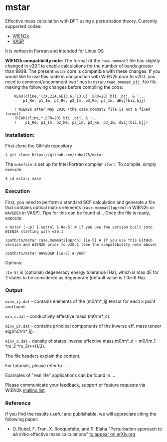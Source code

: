 # mstar
Effective mass calculation with DFT using a perturbation theory. Currently supported codes:
* [WIEN2k](http://www.wien2k.at)
* [VASP](https://www.vasp.at)

It is written in Fortran and intended for Linux OS

**WIEN2k compatibility note**:
The format of the `case.mommat2` file has slightly changed in v20.1 to enable calculations for the number of bands greater than 9999. The present `mstar` core is compatible with these changes. If you would like to use this code in conjunction with WIEN2k _prior_ to v20.1, you need to comment/uncomment two lines in `mstar/read_mommat_pij.f90` file making the following changes before compiling the code:

```
    READ(cline,'(3X,2I4,6E13.6,F13.8)',ERR=20) bii ,bjj, & !...
        p1_Re, p1_Im, p2_Re, p2_Im, p3_Re, p3_Im, dEij(bii,bjj)
    
    ! WIEN2k after May 2020 (the case.mommat2 file is not a fixed format)
    !READ(cline,*,ERR=20) bii ,bjj, & !...
    !    p1_Re, p1_Im, p2_Re, p2_Im, p3_Re, p3_Im, dEij(bii,bjj)
```

### Installation:
First clone the GitHub repository

`$ git clone https://github.com/rubel75/mstar`

The `makefile` is set up for Intel Fortran compiler `ifort`. To compile, simply execute

`$ cd mstar; make`


### Execution
First, you need to perform a standard SCF calculation and generate a file that contains optical matrix elements (`case.mommat2[up/dn]` in WIEN2k or `WAVEDER` in VASP). Tips for this can be found at... Once the file is ready, execute

`x mstar [-up] [-settol 1.0e-5] # if you use the version built into WIEN2k starting with v20.1`

`/path/to/mstar case.mommat2[up/dn] [1e-5] # if you use this GitHub version and WIEN2k prior to v20.1 (see the compatibility note above)`

`/path/to/mstar WAVEDER [1e-5] # VASP`

Options:

  `[1e-5]` is (optional) degeneracy energy tolerance [Ha], which is max dE for 2 states to be considered as degenerate (default value is 1.0e-6 Ha).


### Output

`minv_ij.dat` - contains elements of the (m0/m*_ij) tensor for each k point and band.

`min_c.dat` - conductivity effective mass (m0/m*_c).

`minv_pr.dat` - contains principal components of the inverse eff. mass tensor eig(m0/m*_ij).

`minv_d.dat` - density of states inverse effective mass m0/m*_d = m0/(m_1 *m_2 *m_3)**(1/3).

The file headers explain the content.


For tutorials, please refer to ...

Examples of "real life" applications can be found in ...

Please communicate your feedback, support or feature requests via WIEN2k [mailing list](http://www.wien2k.at/reg_user/mailing_list)

### Reference

If you find the results useful and publishable, we will appreciate citing the following paper:

* O. Rubel, F. Tran, X. Rocquefelte, and P. Blaha "Perturbation approach to _ab initio_ effective mass calculations" [to appear on arXiv.org](https://arxiv.org).
